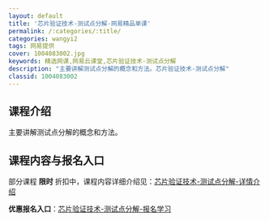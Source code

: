 ```yaml
---
layout: default
title: '芯片验证技术-测试点分解-网易精品单课'
permalink: /:categories/:title/
categories: wangyi2
tags: 网易提供
cover: 1004083002.jpg
keywords: 精选网课,网易云课堂,芯片验证技术-测试点分解
description: "主要讲解测试点分解的概念和方法。芯片验证技术-测试点分解"
classid: 1004083002
---
```


## 课程介绍

主要讲解测试点分解的概念和方法。

## 课程内容与报名入口

部分课程 **限时** 折扣中，课程内容详细介绍见：[芯片验证技术-测试点分解-详情介绍](https://study.163.com/course/introduction/1004083002.htm?share=1&shareId=1025206652&utm_campaign=share&utm_medium=iphoneShare&utm_source=&utm_u=1025206652)

**优惠报名入口**：[芯片验证技术-测试点分解-报名学习](https://study.163.com/course/introduction/1004083002.htm?share=1&shareId=1025206652&utm_campaign=share&utm_medium=iphoneShare&utm_source=&utm_u=1025206652)


